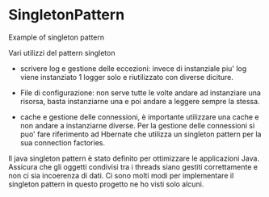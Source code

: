 # SingletonPattern
Example of singleton pattern

Vari utilizzi del pattern singleton

 * scrivere log e gestione delle eccezioni: invece di instanziale piu' log viene instanziato 1 logger solo e riutilizzato con diverse diciture.
 * File di configurazione: non serve tutte le volte andare ad instanziare una risorsa, basta instanziarne una e poi andare  a leggere sempre la stessa.

 * cache e gestione delle connessioni, è importante utilizzare una cache e non andare a instanziarne diverse. Per la gestione delle connessioni si puo' fare riferimento ad  Hbernate che utilizza un singleton pattern per la sua connection factories.


Il java singleton pattern è stato definito per ottimizzare le applicazioni Java. Assicura che gli oggetti condivisi tra i threads siano gestiti correttamente e non ci sia incoerenza di dati.
Ci sono molti modi per implementare il singleton pattern  in questo progetto ne ho visti solo alcuni.
